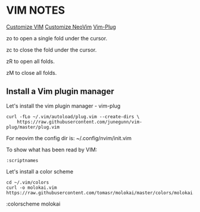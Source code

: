 # VIM NOTES

[Customize VIM](https://www.freecodecamp.org/news/vimrc-configuration-guide-customize-your-vim-editor/)
[Customize NeoVim](https://www.linode.com/docs/guides/how-to-install-neovim-and-plugins-with-vim-plug/)
[Vim-Plug](https://github.com/junegunn/vim-plug)

zo to open a single fold under the cursor.

zc to close the fold under the cursor.

zR to open all folds.

zM to close all folds.


## Install a Vim plugin manager

Let's install the vim plugin manager - vim-plug
```
curl -fLo ~/.vim/autoload/plug.vim --create-dirs \
    https://raw.githubusercontent.com/junegunn/vim-plug/master/plug.vim
```
    
For neovim the config dir is: ~/.config/nvim/init.vim


To show what has been read by VIM:
```
:scriptnames
```

Let's install a color scheme

```
cd ~/.vim/colors
curl -o molokai.vim https://raw.githubusercontent.com/tomasr/molokai/master/colors/molokai.vim
```
:colorscheme molokai


